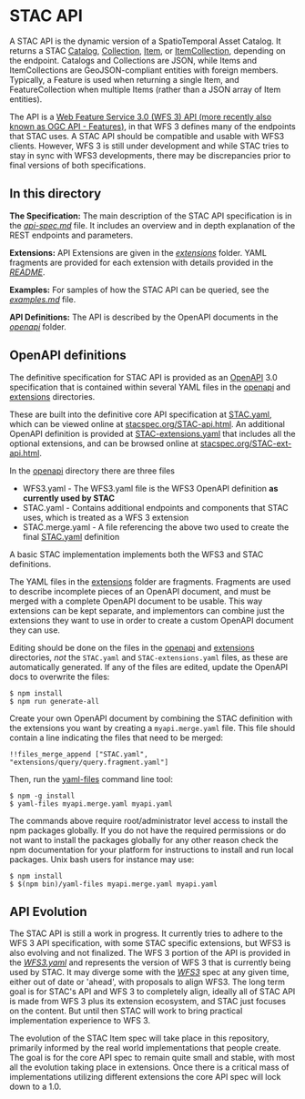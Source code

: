 # STAC API

A STAC API is the dynamic version of a SpatioTemporal Asset Catalog. It returns a STAC [Catalog](../catalog-spec/catalog-spec.md), [Collection](../collection-spec/collection-spec.md), [Item](../item-spec/item-spec.md), or [ItemCollection](../item-spec/itemcollection-spec.md), depending on the endpoint. Catalogs and Collections are JSON, while Items and ItemCollections are GeoJSON-compliant entities with foreign members.  Typically, a Feature is used when returning a
single Item, and FeatureCollection when multiple Items (rather than a JSON array of Item entities).

The API is a [Web Feature Service 3.0 (WFS 3) API (more recently also known as OGC API - Features)](https://github.com/opengeospatial/WFS_FES), in that WFS 3 defines many of the endpoints that STAC uses. A STAC API should be compatible and usable with WFS3 clients. However, WFS 3 is still under development and while STAC tries to stay in sync with WFS3 developments, there may be discrepancies prior to final versions of both specifications.

## In this directory

**The Specification:** The main description of the STAC API specification is in the *[api-spec.md](api-spec.md)* file. It includes an overview and in depth explanation of the REST endpoints and parameters.

**Extensions:** API Extensions are given in the *[extensions](extensions/)* folder. YAML fragments are provided for each extension with details provided in the *[README](extensions/README.md)*.

**Examples:** For samples of how the STAC API can be queried, see the *[examples.md](examples.md)* file.

**API Definitions:** The API is described by the OpenAPI documents in the *[openapi](openapi/)* folder.

## OpenAPI definitions

The definitive specification for STAC API is provided as an [OpenAPI](http://openapis.org/) 3.0 specification that is contained within several YAML files in the [openapi](openapi/) and [extensions](extensions/) directories.

These are built into the definitive core API specification at [STAC.yaml](STAC.yaml), which can be viewed online at 
[stacspec.org/STAC-api.html](https://stacspec.org/STAC-api.html). An additional OpenAPI definition is provided at 
[STAC-extensions.yaml](STAC-extensions.yaml) that includes all the optional extensions, and can be browsed online at
[stacspec.org/STAC-ext-api.html](https://stacspec.org/STAC-ext-api.html).

In the [openapi](openapi/) directory there are three files

- WFS3.yaml - The WFS3.yaml file is the WFS3 OpenAPI definition **as currently used by STAC**
- STAC.yaml - Contains additional endpoints and components that STAC uses, which is treated as a WFS 3 extension
- STAC.merge.yaml - A file referencing the above two used to create the final [STAC.yaml](STAC.yaml) definition

A basic STAC implementation implements both the WFS3 and STAC definitions.

The YAML files in the [extensions](extensions/) folder are fragments. Fragments are used to describe incomplete pieces of an OpenAPI document, and must be merged with a complete OpenAPI document to be usable. This way extensions can be kept separate, and implementors can combine just the extensions they want to use in order to create a custom OpenAPI document they can use.

Editing should be done on the files in the [openapi](openapi/) and [extensions](extensions/) directories, *not* the `STAC.yaml` and `STAC-extensions.yaml` files, as these are automatically generated. If any of the files are edited, update the OpenAPI docs to overwrite the files:

```
$ npm install
$ npm run generate-all
```

Create your own OpenAPI document by combining the STAC definition with the extensions you want by creating a `myapi.merge.yaml` file. This file should contain a line indicating the files that need to be merged:

```
!!files_merge_append ["STAC.yaml", "extensions/query/query.fragment.yaml"]
```

Then, run the [yaml-files](https://www.npmjs.com/package/yaml-files) command line tool:

```
$ npm -g install
$ yaml-files myapi.merge.yaml myapi.yaml
```

The commands above require root/administrator level access to install the npm packages globally. If you do not have the required permissions or do not want to install the packages globally for any other reason check the npm documentation for your platform for instructions to install and run local packages. Unix bash users for instance may use:

```
$ npm install
$ $(npm bin)/yaml-files myapi.merge.yaml myapi.yaml
```

## API Evolution

The STAC API is still a work in progress. It currently tries to adhere to the WFS 3 API specification, with some STAC specific extensions, but WFS3 is also evolving and not finalized. The WFS 3 portion of the API is provided in the *[WFS3.yaml](openapi/WFS3.yaml)* and represents the version of WFS 3 that is currently being used by STAC. It may diverge some with the *[WFS3](https://github.com/opengeospatial/WFS_FES)* spec at any given time, either out of date or 'ahead', with proposals to align WFS3. The long term goal is for STAC's API and WFS 3 to completely align, ideally all of STAC API is made from WFS 3 plus its extension ecosystem, and STAC just focuses on the content. But until then STAC will work to bring practical implementation experience to WFS 3. 

The evolution of the STAC Item spec will take place in this repository, primarily informed by the real world implementations that people create. The goal is for the core API spec to remain quite small and stable, with most all the evolution taking place in extensions. Once there is a critical mass of implementations utilizing different extensions the core API spec will lock down to a 1.0.

